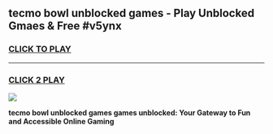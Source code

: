
## tecmo bowl unblocked games - Play Unblocked Gmaes & Free #v5ynx
<h3>
<a href="https://premium.freeplayer.one?title=tecmo_bowl_unblocked_games&ref=01M">CLICK TO PLAY</a></h3>
<hr>

<h3>
<a href="https://premium.freeplayer.one?title=tecmo_bowl_unblocked_games&ref=01M">CLICK 2 PLAY</a>
  
</h3>

<a href="https://premium.freeplayer.one?title=tecmo_bowl_unblocked_games&ref=01M"><img src="https://clearcache.store/games.png"></a>


**tecmo bowl unblocked games games unblocked: Your Gateway to Fun and Accessible Online Gaming**
